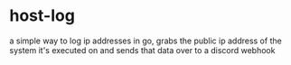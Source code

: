 # host-log
a simple way to log ip addresses in go, grabs the public ip address of the system it's executed on and sends that data over to a discord webhook
